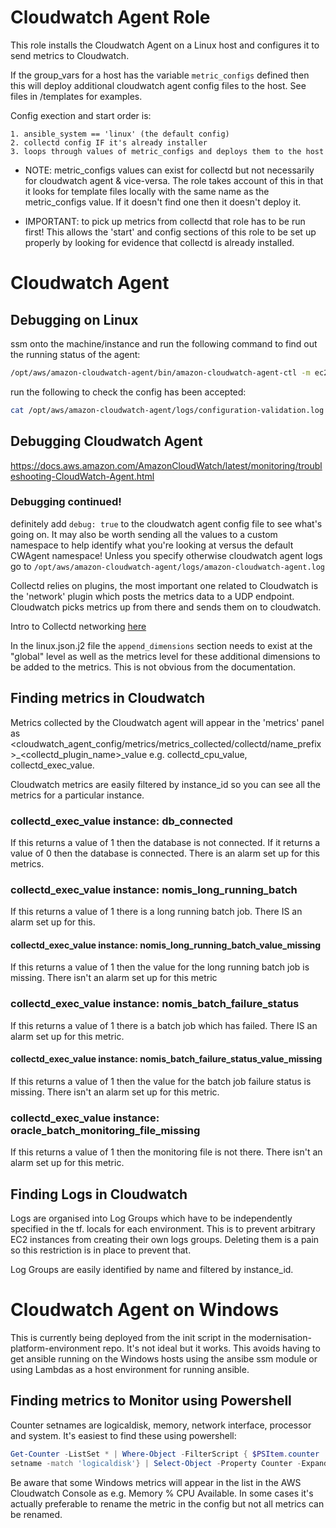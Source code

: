 # Cloudwatch Agent Role

This role installs the Cloudwatch Agent on a Linux host and configures it to send metrics to Cloudwatch.

If the group_vars for a host has the variable `metric_configs` defined then this will deploy additional cloudwatch agent config files to the host. See files in /templates for examples. 

Config exection and start order is: 

    1. ansible_system == 'linux' (the default config)
    2. collectd config IF it's already installer
    3. loops through values of metric_configs and deploys them to the host
    
* NOTE: metric_configs values can exist for collectd but not necessarily for cloudwatch agent & vice-versa. The role takes account of this in that it looks for template files locally with the same name as the metric_configs value. If it doesn't find one then it doesn't deploy it.

* IMPORTANT: to pick up metrics from collectd that role has to be run first! This allows the 'start' and config sections of this role to be set up properly by looking for evidence that collectd is already installed.

# Cloudwatch Agent
## Debugging on Linux

ssm onto the machine/instance and run the following command to find out the running status of the agent:

```bash
/opt/aws/amazon-cloudwatch-agent/bin/amazon-cloudwatch-agent-ctl -m ec2 -a status
```

run the following to check the config has been accepted:

```bash
cat /opt/aws/amazon-cloudwatch-agent/logs/configuration-validation.log
```

## Debugging Cloudwatch Agent

https://docs.aws.amazon.com/AmazonCloudWatch/latest/monitoring/troubleshooting-CloudWatch-Agent.html


### Debugging continued!

definitely add `debug: true` to the cloudwatch agent config file to see what's going on. It may also be worth sending all the values to a custom namespace to help identify what you're looking at versus the default CWAgent namespace! Unless you specify otherwise cloudwatch agent logs go to `/opt/aws/amazon-cloudwatch-agent/logs/amazon-cloudwatch-agent.log`

Collectd relies on plugins, the most important one related to Cloudwatch is the 'network' plugin which posts the metrics data to a UDP endpoint. Cloudwatch picks metrics up from there and sends them on to cloudwatch. 

Intro to Collectd networking [here](https://collectd.org/wiki/index.php/Networking_introduction)

In the linux.json.j2 file the `append_dimensions` section needs to exist at the "global" level as well as the metrics level for these additional dimensions to be added to the metrics. This is not obvious from the documentation.

## Finding metrics in Cloudwatch

Metrics collected by the Cloudwatch agent will appear in the 'metrics' panel as <cloudwatch_agent_config/metrics/metrics_collected/collectd/name_prefix>_<collectd_plugin_name>_value e.g. collectd_cpu_value, collectd_exec_value.

Cloudwatch metrics are easily filtered by instance_id so you can see all the metrics for a particular instance.

### collectd_exec_value instance: db_connected

If this returns a value of 1 then the database is not connected. If it returns a value of 0 then the database is connected. There is an alarm set up for this metrics.

### collectd_exec_value instance: nomis_long_running_batch

If this returns a value of 1 there is a long running batch job. There IS an alarm set up for this.

#### collectd_exec_value instance: nomis_long_running_batch_value_missing

If this returns a value of 1 then the value for the long running batch job is missing. There isn't an alarm set up for this metric
### collectd_exec_value instance: nomis_batch_failure_status

If this returns a value of 1 there is a batch job which has failed. There IS an alarm set up for this metric.

#### collectd_exec_value instance: nomis_batch_failure_status_value_missing

If this returns a value of 1 then the value for the batch job failure status is missing. There isn't an alarm set up for this metric.

### collectd_exec_value instance: oracle_batch_monitoring_file_missing

If this returns a value of 1 then the monitoring file is not there. There isn't an alarm set up for this metric.

## Finding Logs in Cloudwatch

Logs are organised into Log Groups which have to be independently specified in the tf. locals for each environment. This is to prevent arbitrary EC2 instances from creating their own logs groups. Deleting them is a pain so this restriction is in place to prevent that.

Log Groups are easily identified by name and filtered by instance_id.

# Cloudwatch Agent on Windows

This is currently being deployed from the init script in the modernisation-platform-environment repo. It's not ideal but it works. This avoids having to get ansible running on the Windows hosts using the ansibe ssm module or using Lambdas as a host environment for running ansible.

## Finding metrics to Monitor using Powershell

Counter setnames are logicaldisk, memory, network interface, processor and system. It's easiest to find these using powershell:

```powershell
Get-Counter -ListSet * | Where-Object -FilterScript { $PSItem.counter
setname -match 'logicaldisk'} | Select-Object -Property Counter -ExpandProperty Counter
```

Be aware that some Windows metrics will appear in the list in the AWS Cloudwatch Console as <CounterSetName> <Metric Name> e.g. Memory % CPU Available. In some cases it's actually preferable to rename the metric in the config but not all metrics can be renamed. 
